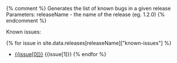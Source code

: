 {% comment %}
Generates the list of known bugs in a given release
Parameters:
  releaseName - the name of the release (eg. 1.2.0)
{% endcomment %}

Known issues:

{% for issue in site.data.releases[releaseName]["known-issues"] %}
- [{{issue[0]}}]({{site.jira}}/{{issue[0]}}) {{issue[1]}}
{% endfor %}

